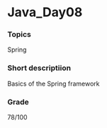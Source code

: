 # Java_Day08

### Topics
Spring


### Short descriptiion
Basics of the Spring framework

### Grade
78/100
